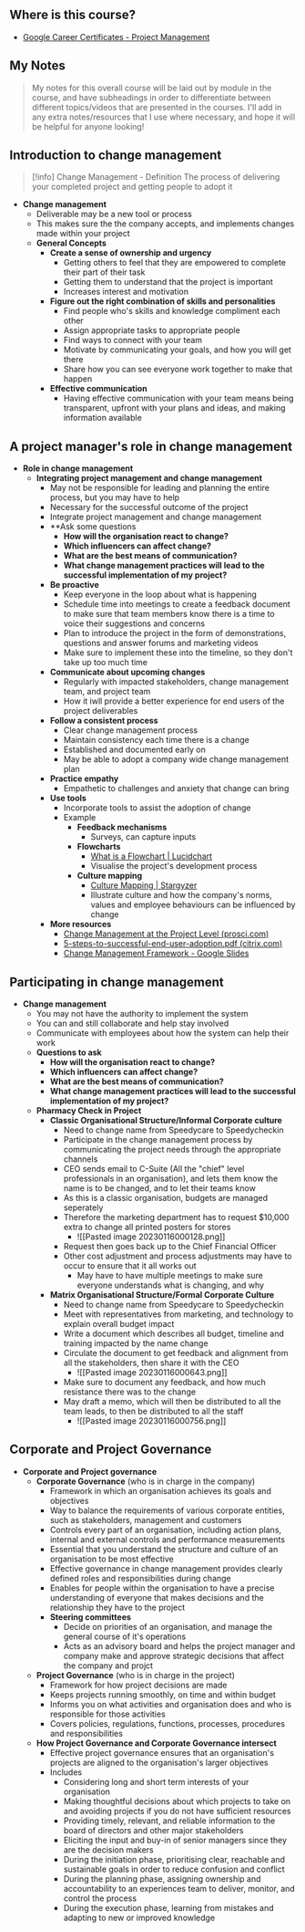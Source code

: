 ## Where is this course?
- [Google Career Certificates - Project Management](https://www.coursera.org/professional-certificates/google-project-management)

## My Notes
> My notes for this overall course will be laid out by module in the course, and have subheadings in order to differentiate between different topics/videos that are presented in the courses. I'll add in any extra notes/resources that I use where necessary, and hope it will be helpful for anyone looking!


## Introduction to change management
> [!info] Change Management - Definition
> The process of delivering your completed project and getting people to adopt it
- **Change management**
	- Deliverable may be a new tool or process
	- This makes sure the the company accepts, and implements changes made within your project
	- **General Concepts**
		- **Create a sense of ownership and urgency**
			- Getting others to feel that they are empowered to complete their part of their task
			- Getting them to understand that the project is important
			- Increases interest and motivation
		- **Figure out the right combination of skills and personalities**
			- Find people who's skills and knowledge compliment each other
			- Assign appropriate tasks to appropriate people
			- Find ways to connect with your team
			- Motivate by communicating your goals, and how you will get there
			- Share how you can see everyone work together to make that happen
		- **Effective communication**
			- Having effective communication with your team means being transparent, upfront with your plans and ideas, and making information available

## A project manager's role in change management
- **Role in change management**
	- **Integrating project management and change management**
		- May not be responsible for leading and planning the entire process, but you may have to help
		- Necessary for the successful outcome of the project
		- Integrate project management and change management
		- **Ask some questions
			- **How will the organisation react to change?**
			- **Which influencers can affect change?**
			- **What are the best means of communication?**
			- **What change management practices will lead to the successful implementation of my project?**
		- **Be proactive**
			- Keep everyone in the loop about what is happening
			- Schedule time into meetings to create a feedback document to make sure that team members know there is a time to voice their suggestions and concerns
			- Plan to introduce the project in the form of demonstrations, questions and answer forums and marketing videos
			- Make sure to implement these into the timeline, so they don't take up too much time
		- **Communicate about upcoming changes**
			- Regularly with impacted stakeholders, change management team, and project team
			- How it iwll provide a better experience for end users of the project deliverables
		- **Follow a consistent process**
			- Clear change management process
			- Maintain consistency each time there is a change
			- Established and documented early on
			- May be able to adopt a company wide change management plan
		- **Practice empathy**
			- Empathetic to challenges and anxiety that change can bring
		- **Use tools**
			- Incorporate tools to assist the adoption of change
			- Example
				- **Feedback mechanisms**
					- Surveys, can capture inputs
				- **Flowcharts**
					- [What is a Flowchart | Lucidchart](https://www.lucidchart.com/pages/what-is-a-flowchart-tutorial)
					- Visualise the project's development process
				- **Culture mapping**
					- [Culture Mapping | Stargyzer](https://www.strategyzer.com/blog/posts/2015/10/13/the-culture-map-a-systematic-intentional-tool-for-designing-great-company-culture)
					- Illustrate culture and how the company's norms, values and employee behaviours can be influenced by change
		- **More resources**
			- [Change Management at the Project Level (prosci.com)](https://www.prosci.com/resources/articles/change-management-at-the-project-level)
			- [5-steps-to-successful-end-user-adoption.pdf (citrix.com)](https://www.citrix.com/content/dam/citrix/en_us/documents/reference-material/5-steps-to-successful-end-user-adoption.pdf)
			- [Change Management Framework - Google Slides](https://docs.google.com/presentation/d/1YMVERX1vBsknCjbCtsKFmHgWWZxFcO5A3urvWbWXKbs/template/preview?resourcekey=0-_V7hj-KwQu75EI2Y9qpsTw)

## Participating in change management
- **Change management**
	- You may not have the authority to implement the system
	- You can and still collaborate and help stay involved
	- Communicate with employees about how the system can help their work
	- **Questions to ask**
		- **How will the organisation react to change?**
		- **Which influencers can affect change?**
		- **What are the best means of communication?**
		- **What change management practices will lead to the successful implementation of my project?**
	- **Pharmacy Check in Project**
		- **Classic Organisational Structure/Informal Corporate culture**
			- Need to change name from Speedycare to Speedycheckin
			- Participate in the change management process by communicating the project needs through the appropriate channels
			- CEO sends email to C-Suite (All the "chief" level professionals in an organisation), and lets them know the name is to be changed, and to let their teams know
			- As this is a classic organisation, budgets are managed seperately
			- Therefore the marketing department has to request $10,000 extra to change all printed posters for stores
				- ![[Pasted image 20230116000128.png]]
			- Request then goes back up to the Chief Financial Officer
			- Other cost adjustment and process adjustments may have to occur to ensure that it all works out
				- May have to have multiple meetings to make sure everyone understands what is changing, and why
		- **Matrix Organisational Structure/Formal Corporate Culture**
			- Need to change name from Speedycare to Speedycheckin
			- Meet with representatives from marketing, and technology to explain overall budget impact
			- Write a document which describes all budget, timeline and training impacted by the name change
			- Circulate the document to get feedback and alignment from all the stakeholders, then share it with the CEO
				- ![[Pasted image 20230116000643.png]]
			- Make sure to document any feedback, and how much resistance there was to the change
			- May draft a memo, which will then be distributed to all the team leads, to then be distributed to all the staff
				- ![[Pasted image 20230116000756.png]]

## Corporate and Project Governance
- **Corporate and Project governance**
	- **Corporate Governance** (who is in charge in the company)
		- Framework in which an organisation achieves its goals and objectives
		- Way to balance the requirements of various corporate entities, such as stakeholders, management and customers
		- Controls every part of an organisation, including action plans, internal and external controls and performance measurements
		- Essential that you understand the structure and culture of an organisation to be most effective
		- Effective governance in change management provides clearly defined roles and responsibilities during change
		- Enables for people within the organisation to have a precise understanding of everyone that makes decisions and the relationship they have to the project
		- **Steering committees**
			- Decide on priorities of an organisation, and manage the general course of it's operations
			- Acts as an advisory board and helps the project manager and company make and approve strategic decisions that affect the company and projct
	- **Project Governance** (who is in charge in the project)
		- Framework for how project decisions are made
		- Keeps projects running smoothly, on time and within budget
		- Informs you on what activities and organisation does and who is responsible for those activities
		- Covers policies, regulations, functions, processes, procedures and responsibilities
	- **How Project Governance and Corporate Governance intersect**
		- Effective project governance ensures that an organisation's projects are aligned to the organisation's larger objectives
		- Includes
			- Considering long and short term interests of your organisation
			- Making thoughtful decisions about which projects to take on and avoiding projects if you do not have sufficient resources
			- Providing timely, relevant, and reliable information to the board of directors and other major stakeholders
			- Eliciting the input and buy-in of senior managers since they are the decision makers
			- During the initiation phase, prioritising clear, reachable and sustainable goals in order to reduce confusion and conflict
			- During the planning phase, assigning ownership and accountability to an experiences team to deliver, monitor, and control the process
			- During the execution phase, learning from mistakes and adapting to new or improved knowledge

